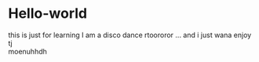 # Hello-world
this is just for learning
I am a disco dance rtoororor ... and i just wana enjoy tj\
moenuhhdh
